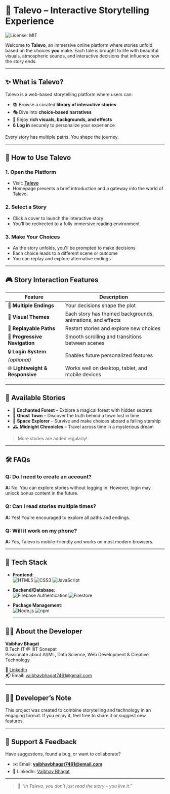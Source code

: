 # 🌌 Talevo – Interactive Storytelling Experience
![License: MIT](https://img.shields.io/badge/License-MIT-purple.svg)

Welcome to **Talevo**, an immersive online platform where stories unfold based on the choices **you** make. Each tale is brought to life with beautiful visuals, atmospheric sounds, and interactive decisions that influence how the story ends.

---

## ✨ What is Talevo?

Talevo is a web-based storytelling platform where users can:

- 📚 Browse a curated **library of interactive stories**
- 🎭 Dive into **choice-based narratives**
- 🌌 Enjoy **rich visuals, backgrounds, and effects**
- 🔒 **Log in** securely to personalize your experience 

Every story has multiple paths. You shape the journey.

---

## 🧭 How to Use Talevo

### 1. **Open the Platform**
- Visit: **[Talevo](https://talevo-2.vercel.app)**  
- Homepage presents a brief introduction and a gateway into the world of Talevo.

### 2. **Select a Story**
- Click a cover to launch the interactive story
- You’ll be redirected to a fully immersive reading environment

### 3. **Make Your Choices**
- As the story unfolds, you'll be prompted to make decisions
- Each choice leads to a different scene or outcome
- You can replay and explore alternative endings

---

## 🎮 Story Interaction Features

| Feature                          | Description |
|----------------------------------|-------------|
| 🔀 **Multiple Endings**          | Your decisions shape the plot |
| 🌄 **Visual Themes**             | Each story has themed backgrounds, animations, and effects |
| 🧠 **Replayable Paths**          | Restart stories and explore new choices |
| 📖 **Progressive Navigation**    | Smooth scrolling and transitions between scenes |
| 🔒 **Login System** *(optional)* | Enables future personalized features |
| 🌐 **Lightweight & Responsive**  | Works well on desktop, tablet, and mobile devices |

---

## 🧩 Available Stories 

- 🌲 **Enchanted Forest** – Explore a magical forest with hidden secrets  
- 👻 **Ghost Town** – Discover the truth behind a town lost in time  
- 🚀 **Space Explorer** – Survive and make choices aboard a failing starship  
- 🕰️ **Midnight Chronicles** – Travel across time in a mysterious dream

> More stories are added regularly!

---

## 🛠️ FAQs

### Q: Do I need to create an account?
**A:** No. You can explore stories without logging in. However, login may unlock bonus content in the future.

### Q: Can I read stories multiple times?
**A:** Yes! You’re encouraged to explore all paths and endings.

### Q: Will it work on my phone?
**A:** Yes, Talevo is mobile-friendly and works on most modern browsers.

---

## 🧰 Tech Stack

- **Frontend**:  
  ![HTML5](https://img.shields.io/badge/-HTML5-E34F26?logo=html5&logoColor=white) ![CSS3](https://img.shields.io/badge/-CSS3-1572B6?logo=css3&logoColor=white) ![JavaScript](https://img.shields.io/badge/-JavaScript-F7DF1E?logo=javascript&logoColor=black)

- **Backend/Database**:  
  ![Firebase Authentication](https://img.shields.io/badge/-Firebase%20Auth-FFCA28?logo=firebase&logoColor=black) ![Firestore](https://img.shields.io/badge/-Firestore-FFA000?logo=firebase&logoColor=black) 

- **Package Management**:  
  ![Node.js](https://img.shields.io/badge/-Node.js-339933?logo=node.js&logoColor=white) ![npm](https://img.shields.io/badge/-npm-CB3837?logo=npm&logoColor=white)
 
  ---

## 🙋‍♂️ About the Developer

**Vaibhav Bhagat**  
B.Tech IT @ IIIT Sonepat  
Passionate about AI/ML, Data Science, Web Development & Creative Technology  

🔗 [LinkedIn](https://www.linkedin.com/in/vaibhavbhagat5)  
📬 Email: vaibhavbhagat7461@gmail.com

---

## 🧑‍💻 Developer’s Note

This project was created to combine storytelling and technology in an engaging format. If you enjoy it, feel free to share it or suggest new features.

---

## 📩 Support & Feedback

Have suggestions, found a bug, or want to collaborate?

- ✉️ Email: **vaibhavbhagat7461@email.com**
- 💼 LinkedIn: [Vaibhav Bhagat](https://www.linkedin.com/in/vaibhavbhagat5)

---

> 📝 _“In Talevo, you don’t just read the story – you live it.”_
